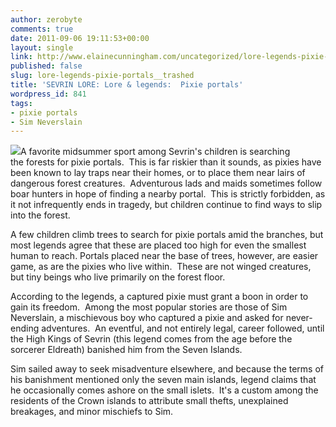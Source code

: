 ```yaml
---
author: zerobyte
comments: true
date: 2011-09-06 19:11:53+00:00
layout: single
link: http://www.elainecunningham.com/uncategorized/lore-legends-pixie-portals__trashed/
published: false
slug: lore-legends-pixie-portals__trashed
title: 'SEVRIN LORE: Lore & legends:  Pixie portals'
wordpress_id: 841
tags:
- pixie portals
- Sim Neverslain
---
```


[![](http://www.elainecunningham.com/wp-content/uploads/2011/09/Fairy-door.jpg)](http://www.elainecunningham.com/wp-content/uploads/2011/09/Fairy-door.jpg)A favorite midsummer sport among Se[](http://www.elainecunningham.com/wp-content/uploads/2011/09/Fairy-door.jpg)vrin's children is searching the forests for pixie portals.  This is far riskier than it sounds, as pixies have been known to lay traps near their homes, or to place them near lairs of dangerous forest creatures.  Adventurous lads and maids sometimes follow boar hunters in hope of finding a nearby portal.  This is strictly forbidden, as it not infrequently ends in tragedy, but children continue to find ways to slip into the forest.

A few children climb trees to search for pixie portals amid the branches, but most legends agree that these are placed too high for even the smallest human to reach. Portals placed near the base of trees, however, are easier game, as are the pixies who live within.  These are not winged creatures, but tiny beings who live primarily on the forest floor.

According to the legends, a captured pixie must grant a boon in order to gain its freedom.  Among the most popular stories are those of Sim Neverslain, a mischievous boy who captured a pixie and asked for never-ending adventures.  An eventful, and not entirely legal, career followed, until the High Kings of Sevrin (this legend comes from the age before the sorcerer Eldreath) banished him from the Seven Islands.

Sim sailed away to seek misadventure elsewhere, and because the terms of his banishment mentioned only the seven main islands, legend claims that he occasionally comes ashore on the small islets.  It's a custom among the residents of the Crown islands to attribute small thefts, unexplained breakages, and minor mischiefs to Sim.

